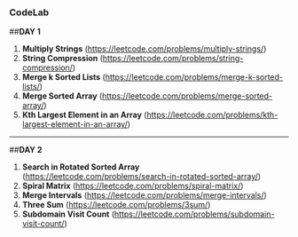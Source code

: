 ### CodeLab

##**DAY 1**

1. **Multiply Strings** (https://leetcode.com/problems/multiply-strings/)
2. **String Compression** (https://leetcode.com/problems/string-compression/)
3. **Merge k Sorted Lists** (https://leetcode.com/problems/merge-k-sorted-lists/)
4. **Merge Sorted Array** (https://leetcode.com/problems/merge-sorted-array/)
5. **Kth Largest Element in an Array** (https://leetcode.com/problems/kth-largest-element-in-an-array/)
-------------------------------------------------------------------------------------------------------------------------
 
##**DAY 2**
1. **Search in Rotated Sorted Array** (https://leetcode.com/problems/search-in-rotated-sorted-array/)
2. **Spiral Matrix** (https://leetcode.com/problems/spiral-matrix/)
3. **Merge Intervals** (https://leetcode.com/problems/merge-intervals/)
4. **Three Sum** (https://leetcode.com/problems/3sum/)
5. **Subdomain Visit Count** (https://leetcode.com/problems/subdomain-visit-count/)
